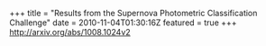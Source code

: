 +++
title = "Results from the Supernova Photometric Classification Challenge"
date = 2010-11-04T01:30:16Z
featured = true
+++
http://arxiv.org/abs/1008.1024v2